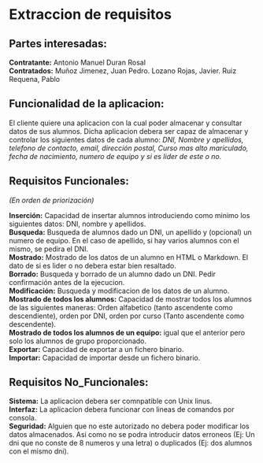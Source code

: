 # Extraccion de requisitos

## Partes interesadas:
**Contratante:** Antonio Manuel Duran Rosal                                 
**Contratados:** Muñoz Jimenez, Juan Pedro. Lozano Rojas, Javier. Ruiz Requena, Pablo


## Funcionalidad de la aplicacion:

El cliente quiere una aplicacion con la cual poder almacenar y consultar datos de sus alumnos. Dicha aplicacion debera ser capaz de almacenar y controlar los siguientes datos de cada alumno: *DNI, Nombre y apellidos, telefono de contacto, email, dirección postal, Curso mas alto mariculado, fecha de nacimiento, numero de equipo y si es lider de este o no.*


## Requisitos Funcionales:
*(En orden de priorización)*

**Inserción:** Capacidad de insertar alumnos introduciendo como minimo los siguientes datos: DNI, nombre y apellidos.             
**Busqueda:** Busqueda de alumnos dado un DNI, un apellido y (opcional) un numero de equipo. En el caso de apellido, si hay varios alumnos con el mismo, se pedira el DNI.                                                                                       
**Mostrado:** Mostrado de los datos de un alumno en HTML o Markdown. El dato de si es lider o no debera estar bien resaltado.     
**Borrado:** Busqueda y borrado de un alumno dado un DNI. Pedir confirmación antes de la ejecucion.                            
**Modificación:** Busqueda y modificacion de los datos de un alumno.                                                             
**Mostrado de todos los alumnos:** Capacidad de mostrar todos los alumnos de las siguientes maneras: Orden alfabetico (tanto ascendente como descendiente), orden por DNI, orden por curso (Tanto ascendente como descendente).                             
**Mostrado de todos los alumnos de un equipo:** igual que el anterior pero solo los alumnos de grupo proporcionado.              
**Exportar:** Capacidad de exportar a un fichero binario.                                                                      
**Importar:** Capacidad de importar desde un fichero binario.                                                                  


## Requisitos No_Funcionales:

**Sistema:** La aplicacion debera ser comnpatible con Unix linus.                                                            
**Interfaz:** La aplicacion debera funcionar con lineas de comandos por consola.                                                  
**Seguridad:** Alguien que no este autorizado no debera poder modificar los datos almacenados. Asi como no se podra introducir datos erroneos (Ej: Un dni que no conste de 8 numeros y una letra) o duplicados (Ej: dos alumnos con el mismo dni).                
